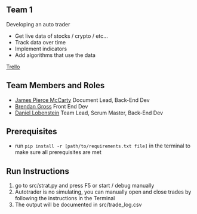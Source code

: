 ## Team 1

Developing an auto trader
 - Get live data of stocks / crypto / etc…
 - Track data over time
 - Implement indicators
 - Add algorithms that use the data


[Trello](https://trello.com/b/0UfcR0VN/gvsu-cis350-team-1)

## Team Members and Roles

 - [James Pierce McCarty](https://github.com/pieerce/CIS350-HW2-McCarty.git) Document Lead, Back-End Dev
 - [Brendan Gross](https://github.com/GSmithy144/CIS350-HW2-Gross)  Front End Dev
 - [Daniel Lobenstein](https://github.com/lobendan/CIS350-HW2-Lobenstein)   Team Lead, Scrum Master, Back-End Dev

## Prerequisites
- run ```pip install -r [path/to/requirements.txt file]``` in the terminal to make sure all prerequisites are met

## Run Instructions
1. go to src/strat.py and press F5 or start / debug manually
2. Autotrader is no simulating, you can manually open and close trades by following the instructions in the Terminal
3. The output will be documented in src/trade_log.csv

